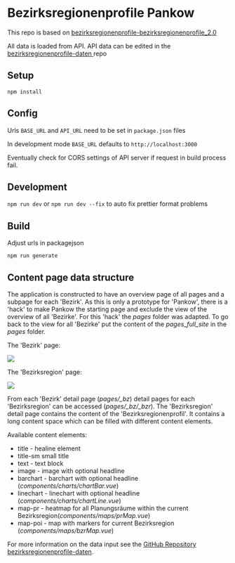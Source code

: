 # Bezirksregionenprofile Pankow

This repo is based on [bezirksregionenprofile-bezirksregionenprofile_2.0
](https://github.com/technologiestiftung/bezirksregionenprofile_2.0)

All data is loaded from API. API data can be edited in the [bezirksregionenprofile-daten
](https://github.com/technologiestiftung/bezirksregionenprofile-daten) repo

## Setup
```npm install```

## Config
Urls ```BASE_URL``` and ```API_URL``` need to be set in ```package.json``` files

In development mode ```BASE_URL``` defaults to ```http://localhost:3000```

Eventually check for CORS settings of API server if request in build process fail.

## Development
```npm run dev```
or
```npm run dev --fix```
to auto fix prettier format problems

## Build
Adjust urls in packagejson

```npm run generate```

## Content page data structure

The application is constructed to have an overview page of all pages and a subpage for each 'Bezirk'. As this is only a prototype for 'Pankow', there is a 'hack' to make Pankow the starting page and exclude the view of the overview of all 'Bezirke'. For this 'hack' the *pages* folder was adapted.
To go back to the view for all 'Bezirke' put the content of the *pages_full_site* in the *pages* folder.

The 'Bezirk' page:

![](./readme-screenshots/bezirk.png)

The 'Bezirksregion' page:

![](./readme-screenshots/bezirksregion.png)

From each 'Bezirk' detail page (*pages/_bz*) detail pages for each 'Bezirksregion' can be accessed (*pages/_bz/_bzr*). The 'Bezirksregion' detail page contains the content of the 'Bezirksregionenprofil'. It contains a long content space which can be filled with different content elements.

Available content elements: 
* title - healine element
* title-sm small title
* text - text block
* image - image with optional headline
* barchart - barchart with optional headline (*components/charts/chartBar.vue*)
* linechart - linechart with optional headline (*components/charts/chartLine.vue*)
* map-pr - heatmap for all Planungsräume within the current Bezirksregion(*components/maps/prMap.vue*)
* map-poi - map with markers for current Bezirksregion (*components/maps/bzrMap.vue*)

For more information on the data input see the [GitHub Repository bezirksregionenprofile-daten](https://github.com/technologiestiftung/bezirksregionenprofile-daten).
